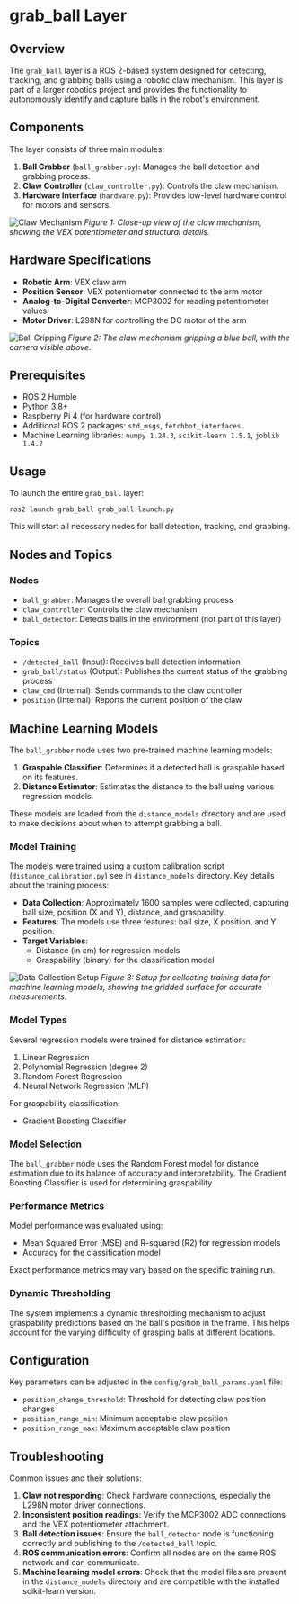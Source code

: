 # grab_ball Layer

## Overview

The `grab_ball` layer is a ROS 2-based system designed for detecting, tracking, and grabbing balls using a robotic claw mechanism. This layer is part of a larger robotics project and provides the functionality to autonomously identify and capture balls in the robot's environment.

## Components

The layer consists of three main modules:

1. **Ball Grabber** (`ball_grabber.py`): Manages the ball detection and grabbing process.
2. **Claw Controller** (`claw_controller.py`): Controls the claw mechanism.
3. **Hardware Interface** (`hardware.py`): Provides low-level hardware control for motors and sensors.

![Claw Mechanism](claw_mechanism.jpg)
*Figure 1: Close-up view of the claw mechanism, showing the VEX potentiometer and structural details.*

## Hardware Specifications

- **Robotic Arm**: VEX claw arm
- **Position Sensor**: VEX potentiometer connected to the arm motor
- **Analog-to-Digital Converter**: MCP3002 for reading potentiometer values
- **Motor Driver**: L298N for controlling the DC motor of the arm


![Ball Gripping](ball_gripping.jpg)
*Figure 2: The claw mechanism gripping a blue ball, with the camera visible above.*

## Prerequisites

- ROS 2 Humble
- Python 3.8+
- Raspberry Pi 4 (for hardware control)
- Additional ROS 2 packages: `std_msgs`, `fetchbot_interfaces`
- Machine Learning libraries: `numpy 1.24.3`, `scikit-learn 1.5.1`, `joblib 1.4.2`

## Usage

To launch the entire `grab_ball` layer:

```
ros2 launch grab_ball grab_ball.launch.py
```

This will start all necessary nodes for ball detection, tracking, and grabbing.

## Nodes and Topics

### Nodes

- `ball_grabber`: Manages the overall ball grabbing process
- `claw_controller`: Controls the claw mechanism
- `ball_detector`: Detects balls in the environment (not part of this layer)

### Topics

- `/detected_ball` (Input): Receives ball detection information
- `grab_ball/status` (Output): Publishes the current status of the grabbing process
- `claw_cmd` (Internal): Sends commands to the claw controller
- `position` (Internal): Reports the current position of the claw

## Machine Learning Models

The `ball_grabber` node uses two pre-trained machine learning models:

1. **Graspable Classifier**: Determines if a detected ball is graspable based on its features.
2. **Distance Estimator**: Estimates the distance to the ball using various regression models.

These models are loaded from the `distance_models` directory and are used to make decisions about when to attempt grabbing a ball.

### Model Training

The models were trained using a custom calibration script (`distance_calibration.py`) see in `distance_models` directory. Key details about the training process:

- **Data Collection**: Approximately 1600 samples were collected, capturing ball size, position (X and Y), distance, and graspability.
- **Features**: The models use three features: ball size, X position, and Y position.
- **Target Variables**: 
  - Distance (in cm) for regression models
  - Graspability (binary) for the classification model

![Data Collection Setup](data_collection.jpg)
*Figure 3: Setup for collecting training data for machine learning models, showing the gridded surface for accurate measurements.*

### Model Types

Several regression models were trained for distance estimation:

1. Linear Regression
2. Polynomial Regression (degree 2)
3. Random Forest Regression
4. Neural Network Regression (MLP)

For graspability classification:

- Gradient Boosting Classifier

### Model Selection

The `ball_grabber` node uses the Random Forest model for distance estimation due to its balance of accuracy and interpretability. The Gradient Boosting Classifier is used for determining graspability.

### Performance Metrics

Model performance was evaluated using:

- Mean Squared Error (MSE) and R-squared (R2) for regression models
- Accuracy for the classification model

Exact performance metrics may vary based on the specific training run.

### Dynamic Thresholding

The system implements a dynamic thresholding mechanism to adjust graspability predictions based on the ball's position in the frame. This helps account for the varying difficulty of grasping balls at different locations.

## Configuration

Key parameters can be adjusted in the `config/grab_ball_params.yaml` file:

- `position_change_threshold`: Threshold for detecting claw position changes
- `position_range_min`: Minimum acceptable claw position
- `position_range_max`: Maximum acceptable claw position

## Troubleshooting

Common issues and their solutions:

1. **Claw not responding**: Check hardware connections, especially the L298N motor driver connections.
2. **Inconsistent position readings**: Verify the MCP3002 ADC connections and the VEX potentiometer attachment.
3. **Ball detection issues**: Ensure the `ball_detector` node is functioning correctly and publishing to the `/detected_ball` topic.
4. **ROS communication errors**: Confirm all nodes are on the same ROS network and can communicate.
5. **Machine learning model errors**: Check that the model files are present in the `distance_models` directory and are compatible with the installed scikit-learn version.


